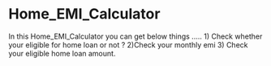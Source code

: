 # Home_EMI_Calculator
In this Home_EMI_Calculator you can get below things ..... 1) Check whether your eligible for home loan or not ? 2)Check your monthly emi 3) Check your eligible home loan amount.
